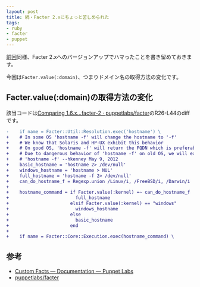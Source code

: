 ```yaml
---
layout: post
title: 続・Facter 2.xにちょっと苦しめられた
tags:
- ruby
- facter
- puppet
---
```

[前回](/2014/05/30/facter-2-attack-me/)同様、Facter 2.xへのバージョンアップでハマったことを書き留めておきます。

今回は`Facter.value(:domain)`、つまりドメイン名の取得方法の変化です。

## Facter.value(:domain)の取得方法の変化

該当コードは[Comparing 1.6.x...facter-2 · puppetlabs/facter](https://github.com/puppetlabs/facter/compare/1.6.x...facter-2#diff-62)のR26-L44のdiffです。

```diff
-    if name = Facter::Util::Resolution.exec('hostname') \
+    # In some OS 'hostname -f' will change the hostname to '-f'
+    # We know that Solaris and HP-UX exhibit this behavior
+    # On good OS, 'hostname -f' will return the FQDN which is preferable
+    # Due to dangerous behavior of 'hostname -f' on old OS, we will explicitly opt-in
+    # 'hostname -f' --hkenney May 9, 2012
+    basic_hostname = 'hostname 2> /dev/null'
+    windows_hostname = 'hostname > NUL'
+    full_hostname = 'hostname -f 2> /dev/null'
+    can_do_hostname_f = Regexp.union /Linux/i, /FreeBSD/i, /Darwin/i
+
+    hostname_command = if Facter.value(:kernel) =~ can_do_hostname_f
+                         full_hostname
+                       elsif Facter.value(:kernel) == "windows"
+                         windows_hostname
+                       else
+                         basic_hostname
+                       end
+
+    if name = Facter::Core::Execution.exec(hostname_command) \
```

## 参考

- [Custom Facts — Documentation — Puppet Labs](http://docs.puppetlabs.com/guides/custom_facts.html)
- [puppetlabs/facter](https://github.com/puppetlabs/facter/)
